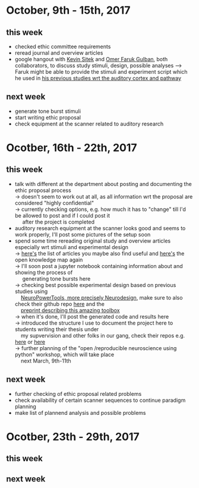 # October, 9th - 15th, 2017
## this week

- checked ethic committee requirements 
- reread journal and overview articles
- google hangout with [Kevin Sitek](https://github.com/sitek) and [Omer Faruk Gulban](https://github.com/ofgulban),
  both collaborators, to discuss study stimuli, design, possible analyses --> Faruk might be able to provide the stimuli
  and experiment script which he used in [his previous studies wrt the auditory cortex and pathway](https://figshare.com/authors/Omer_Faruk_Gulban/3931136)
  
  
## next week
  
 - generate tone burst stimuli
 - start writing ethic proposal
 - check equipment at the scanner related to auditory research

# Ocotber, 16th - 22th, 2017
## this week
- talk with different at the department about posting and documenting the ethic proposal process <br /> 
  &rarr; doesn't seem to work out at all, as all information wrt the proposal are considered "highly confidential" <br /> 
  &rarr; currently checking options, e.g. how much it has to "change" till I'd be allowed to post and if I could post it<br />
  &nbsp; &nbsp;&nbsp; after the project is completed
- auditory research equipment at the scanner looks good and seems to work properly, I'll post some pictures of the setup soon
- spend some time rereading original study and overview articles especially wrt stimuli and experimental design <br />
  &rarr; [here's](https://github.com/PeerHerholz/open_science_fellowship_project/blob/master/open%20lab%20notebook/articles_list_auditory_cortex.md) the list of articles you maybe also find useful and [here's](https://openknowledgemaps.org/map/530b543e87c83d2de62f331f04625d0a) the open knowledge map again <br />
  &rarr; I'll soon post a jupyter notebook containing information about and showing the process of <br /> 
  &nbsp; &nbsp;&nbsp; generating tone bursts here <br />
  &rarr; checking best possible experimental design based on previous studies using <br />
  &nbsp; &nbsp;&nbsp;[NeuroPowerTools, more precisely Neurodesign](http://neuropowertools.org/design/start/), make sure to 
                      also check their github repo [here](https://github.com/neuropower/neurodesign) and the <br />
  &nbsp;&nbsp;&nbsp;  [preprint describing this amazing toolbox](https://www.biorxiv.org/content/early/2017/03/23/119594)<br /> &rarr; when it's done, I'll post the generated code and results here  <br />
  &rarr; introduced the structure I use to document the project here to students writing their thesis under <br />
  &nbsp;&nbsp;&nbsp; my supvervision and other folks in our gang, check their repos e.g. [here](https://github.com/MirjamSchneider/MSc_thesis_MirjamSchneider) or [here](https://github.com/Brinkmak/BSc_thesis_KlaraBrinkmann)  <br />
  &rarr; further planning of the "open /reproducible neuroscience using python" workshop, which will take place <br />
  &nbsp;&nbsp;&nbsp; next March, 9th-11th

## next week
- further checking of ethic proposal related problems
- check availability of certain scanner sequences to continue paradigm planning
- make list of plannend analysis and possible problems

# Ocotber, 23th - 29th, 2017

## this week

## next week

